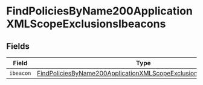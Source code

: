 # FindPoliciesByName200ApplicationXMLScopeExclusionsIbeacons


## Fields

| Field                                                                                                                                                             | Type                                                                                                                                                              | Required                                                                                                                                                          | Description                                                                                                                                                       |
| ----------------------------------------------------------------------------------------------------------------------------------------------------------------- | ----------------------------------------------------------------------------------------------------------------------------------------------------------------- | ----------------------------------------------------------------------------------------------------------------------------------------------------------------- | ----------------------------------------------------------------------------------------------------------------------------------------------------------------- |
| `ibeacon`                                                                                                                                                         | [FindPoliciesByName200ApplicationXMLScopeExclusionsIbeaconsIbeacon](../../models/operations/findpoliciesbyname200applicationxmlscopeexclusionsibeaconsibeacon.md) | :heavy_minus_sign:                                                                                                                                                | N/A                                                                                                                                                               |